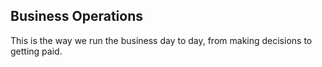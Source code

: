 ## Business Operations

This is the way we run the business day to day, from making decisions to getting paid.